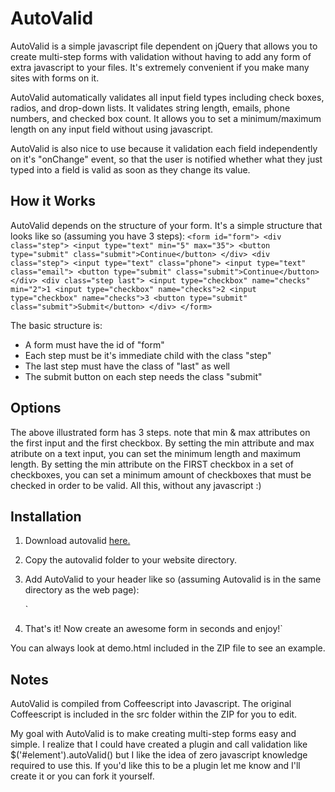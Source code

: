 AutoValid
==========
AutoValid is a simple javascript file dependent on jQuery that allows you to create multi-step forms with validation without having to add any form of extra javascript to your files. It's extremely convenient if you make many sites with forms on it.

AutoValid automatically validates all input field types including check boxes, radios, and drop-down lists. It validates string length, emails, phone numbers, and checked box count. It allows you to set a minimum/maximum length on any input field without using javascript.

AutoValid is also nice to use because it validation each field independently on it's "onChange" event, so that the user is notified whether what they just typed into a field is valid as soon as they change its value.

How it Works
-------------
AutoValid depends on the structure of your form. It's a simple structure that looks like so (assuming you have 3 steps):
	`<form id="form">
		<div class="step">
			<input type="text" min="5" max="35">
			<button type="submit" class="submit">Continue</button>
		</div>
		<div class="step">
			<input type="text" class="phone">
			<input type="text" class="email">
			<button type="submit" class="submit">Continue</button>
		</div>
		<div class="step last">
			<input type="checkbox" name="checks" min="2">1
			<input type="checkbox" name="checks">2
			<input type="checkbox" name="checks">3
			<button type="submit" class="submit">Submit</button>
		</div>
	</form>`

The basic structure is:
- A form must have the id of "form"
- Each step must be it's immediate child with the class "step"
- The last step must have the class of "last" as well
- The submit button on each step needs the class "submit"

Options
---------
The above illustrated form has 3 steps. note that min & max attributes on the first input and the first checkbox. By setting the min attribute and max atribute on a text input, you can set the minimum length and maximum length. By setting the min attribute on the FIRST checkbox in a set of checkboxes, you can set a minimum amount of checkboxes that must be checked in order to be valid. All this, without any javascript :)

Installation
---------------
1. Download autovalid [here.](https://github.com/coopermaruyama/autovalid/zipball/master "AutoValid")
2. Copy the autovalid folder to your website directory.
3. Add AutoValid to your header like so (assuming Autovalid is in the same directory as the web page):

	`<script src="http://code.jquery.com/jquery-latest-min.js"></script>
	<script type="text/javascript" src="autovalid/autovalid.js"></script>
	<link rel="stylesheet" href="autovalid/autovalid.css">
4. That's it! Now create an awesome form in seconds and enjoy!`

You can always look at demo.html included in the ZIP file to see an example.

Notes
----------
AutoValid is compiled from Coffeescript into Javascript. The original Coffeescript is included in the src folder within the ZIP for you to edit.

My goal with AutoValid is to make creating multi-step forms easy and simple. I realize that I could have created a plugin and call validation like $('#element').autoValid() but I like the idea of zero javascript knowledge required to use this. If you'd like this to be a plugin let me know and I'll create it or you can fork it yourself.